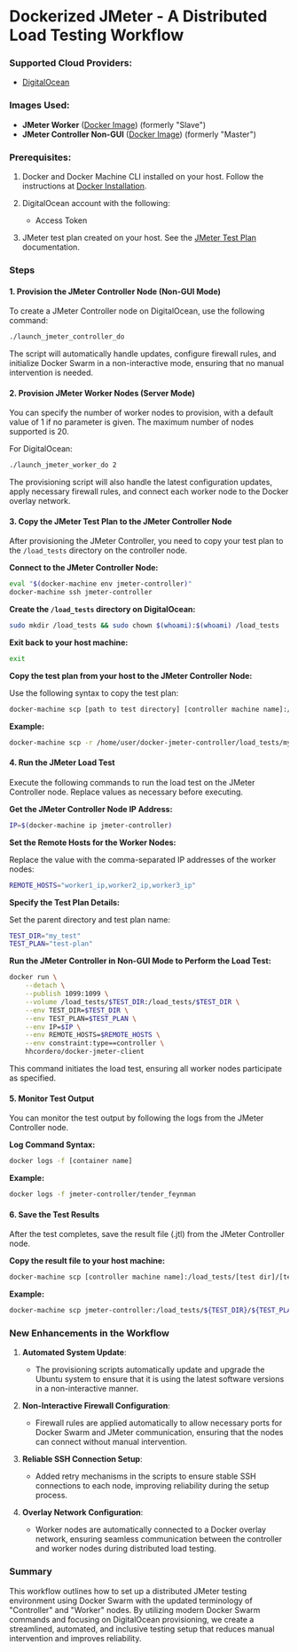 # Dockerized JMeter - A Distributed Load Testing Workflow

### Supported Cloud Providers:
- [DigitalOcean](https://www.digitalocean.com/join/)

### Images Used:
- **JMeter Worker** ([Docker Image](https://hub.docker.com/r/hhcordero/docker-jmeter-server)) (formerly "Slave")
- **JMeter Controller Non-GUI** ([Docker Image](https://hub.docker.com/r/hhcordero/docker-jmeter-client)) (formerly "Master")

### Prerequisites:
1. Docker and Docker Machine CLI installed on your host. Follow the instructions at [Docker Installation](https://docs.docker.com/installation/).
2. DigitalOcean account with the following:
   - Access Token

3. JMeter test plan created on your host. See the [JMeter Test Plan](http://jmeter.apache.org/usermanual/build-web-test-plan.html) documentation.

### Steps

#### 1. Provision the JMeter Controller Node (Non-GUI Mode)

To create a JMeter Controller node on DigitalOcean, use the following command:
```bash
./launch_jmeter_controller_do
```

The script will automatically handle updates, configure firewall rules, and initialize Docker Swarm in a non-interactive mode, ensuring that no manual intervention is needed.

#### 2. Provision JMeter Worker Nodes (Server Mode)

You can specify the number of worker nodes to provision, with a default value of 1 if no parameter is given. The maximum number of nodes supported is 20.

For DigitalOcean:
```bash
./launch_jmeter_worker_do 2
```

The provisioning script will also handle the latest configuration updates, apply necessary firewall rules, and connect each worker node to the Docker overlay network.

#### 3. Copy the JMeter Test Plan to the JMeter Controller Node

After provisioning the JMeter Controller, you need to copy your test plan to the `/load_tests` directory on the controller node.

**Connect to the JMeter Controller Node:**
```bash
eval "$(docker-machine env jmeter-controller)"
docker-machine ssh jmeter-controller
```

**Create the `/load_tests` directory on DigitalOcean:**
```bash
sudo mkdir /load_tests && sudo chown $(whoami):$(whoami) /load_tests
```

**Exit back to your host machine:**
```bash
exit
```

**Copy the test plan from your host to the JMeter Controller Node:**

Use the following syntax to copy the test plan:
```bash
docker-machine scp [path to test directory] [controller machine name]:/load_tests
```

**Example:**
```bash
docker-machine scp -r /home/user/docker-jmeter-controller/load_tests/my_test jmeter-controller:/load_tests
```

#### 4. Run the JMeter Load Test

Execute the following commands to run the load test on the JMeter Controller node. Replace values as necessary before executing.

**Get the JMeter Controller Node IP Address:**
```bash
IP=$(docker-machine ip jmeter-controller)
```

**Set the Remote Hosts for the Worker Nodes:**

Replace the value with the comma-separated IP addresses of the worker nodes:
```bash
REMOTE_HOSTS="worker1_ip,worker2_ip,worker3_ip"
```

**Specify the Test Plan Details:**

Set the parent directory and test plan name:
```bash
TEST_DIR="my_test"
TEST_PLAN="test-plan"
```

**Run the JMeter Controller in Non-GUI Mode to Perform the Load Test:**
```bash
docker run \
    --detach \
    --publish 1099:1099 \
    --volume /load_tests/$TEST_DIR:/load_tests/$TEST_DIR \
    --env TEST_DIR=$TEST_DIR \
    --env TEST_PLAN=$TEST_PLAN \
    --env IP=$IP \
    --env REMOTE_HOSTS=$REMOTE_HOSTS \
    --env constraint:type==controller \
    hhcordero/docker-jmeter-client
```

This command initiates the load test, ensuring all worker nodes participate as specified.

#### 5. Monitor Test Output

You can monitor the test output by following the logs from the JMeter Controller node.

**Log Command Syntax:**
```bash
docker logs -f [container name]
```

**Example:**
```bash
docker logs -f jmeter-controller/tender_feynman
```

#### 6. Save the Test Results

After the test completes, save the result file (.jtl) from the JMeter Controller node.

**Copy the result file to your host machine:**
```bash
docker-machine scp [controller machine name]:/load_tests/[test dir]/[test plan result] [path to test directory]
```

**Example:**
```bash
docker-machine scp jmeter-controller:/load_tests/${TEST_DIR}/${TEST_PLAN}.jtl /home/user/docker-jmeter-controller/load_tests/my_test/.
```

### New Enhancements in the Workflow

1. **Automated System Update**:
   - The provisioning scripts automatically update and upgrade the Ubuntu system to ensure that it is using the latest software versions in a non-interactive manner.

2. **Non-Interactive Firewall Configuration**:
   - Firewall rules are applied automatically to allow necessary ports for Docker Swarm and JMeter communication, ensuring that the nodes can connect without manual intervention.

3. **Reliable SSH Connection Setup**:
   - Added retry mechanisms in the scripts to ensure stable SSH connections to each node, improving reliability during the setup process.

4. **Overlay Network Configuration**:
   - Worker nodes are automatically connected to a Docker overlay network, ensuring seamless communication between the controller and worker nodes during distributed load testing.

### Summary

This workflow outlines how to set up a distributed JMeter testing environment using Docker Swarm with the updated terminology of "Controller" and "Worker" nodes. By utilizing modern Docker Swarm commands and focusing on DigitalOcean provisioning, we create a streamlined, automated, and inclusive testing setup that reduces manual intervention and improves reliability.